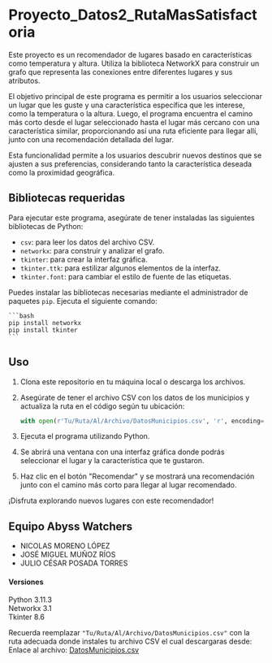 # Proyecto_Datos2_RutaMasSatisfactoria

Este proyecto es un recomendador de lugares basado en características como temperatura y altura. Utiliza la biblioteca NetworkX para construir un grafo que representa las conexiones entre diferentes lugares y sus atributos.

El objetivo principal de este programa es permitir a los usuarios seleccionar un lugar que les guste y una característica específica que les interese, como la temperatura o la altura. Luego, el programa encuentra el camino más corto desde el lugar seleccionado hasta el lugar más cercano con una característica similar, proporcionando así una ruta eficiente para llegar allí, junto con una recomendación detallada del lugar.

Esta funcionalidad permite a los usuarios descubrir nuevos destinos que se ajusten a sus preferencias, considerando tanto la característica deseada como la proximidad geográfica.

## Bibliotecas requeridas

Para ejecutar este programa, asegúrate de tener instaladas las siguientes bibliotecas de Python:

- `csv`: para leer los datos del archivo CSV.
- `networkx`: para construir y analizar el grafo.
- `tkinter`: para crear la interfaz gráfica.
- `tkinter.ttk`: para estilizar algunos elementos de la interfaz.
- `tkinter.font`: para cambiar el estilo de fuente de las etiquetas.

Puedes instalar las bibliotecas necesarias mediante el administrador de paquetes `pip`. Ejecuta el siguiente comando:

    ```bash
    pip install networkx
    pip install tkinter  
    ```

## Uso

1. Clona este repositorio en tu máquina local o descarga los archivos.

2. Asegúrate de tener el archivo CSV con los datos de los municipios y actualiza la ruta en el código según tu ubicación:

    ```python
    with open(r'Tu/Ruta/Al/Archivo/DatosMunicipios.csv', 'r', encoding='UTF-8') as file:  
    ```  
3. Ejecuta el programa utilizando Python.

4. Se abrirá una ventana con una interfaz gráfica donde podrás seleccionar el lugar y la característica que te gustaron.

5. Haz clic en el botón "Recomendar" y se mostrará una recomendación junto con el camino más corto para llegar al lugar recomendado.  

¡Disfruta explorando nuevos lugares con este recomendador!

## Equipo Abyss Watchers  

- NICOLAS MORENO LÓPEZ
- JOSÉ MIGUEL MUÑOZ RÍOS
- JULIO CÉSAR POSADA TORRES

#### Versiones 

Python 3.11.3  
Networkx 3.1  
Tkinter 8.6  

Recuerda reemplazar `"Tu/Ruta/Al/Archivo/DatosMunicipios.csv"` con la ruta adecuada donde instales tu archivo CSV el cual descargaras desde:  
Enlace al archivo: [DatosMunicipios.csv](/Archivos/DatosMunicipios.csv)



